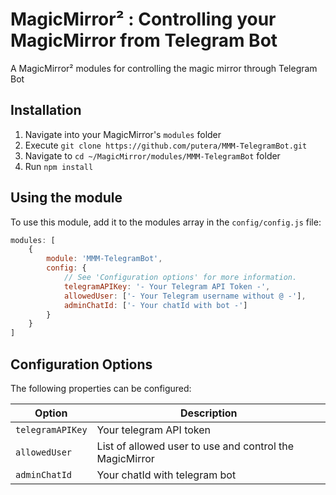 # MagicMirror² : Controlling your MagicMirror from Telegram Bot
A MagicMirror² modules for controlling the magic mirror through Telegram Bot

## Installation
1. Navigate into your MagicMirror's `modules` folder
2. Execute `git clone https://github.com/putera/MMM-TelegramBot.git`
3. Navigate to `cd ~/MagicMirror/modules/MMM-TelegramBot` folder
4. Run `npm install`

## Using the module
To use this module, add it to the modules array in the `config/config.js` file:

```javascript
modules: [
	{
		module: 'MMM-TelegramBot',
		config: {
			// See 'Configuration options' for more information.
			telegramAPIKey: '- Your Telegram API Token -',
			allowedUser: ['- Your Telegram username without @ -'],
			adminChatId: ['- Your chatId with bot -']
		}
	}
]
```

## Configuration Options
The following properties can be configured:

| **Option** | **Description** |
| --- | --- |
| `telegramAPIKey` | Your telegram API token |
| `allowedUser` | List of allowed user to use and control the MagicMirror |
| `adminChatId` | Your chatId with telegram bot |
